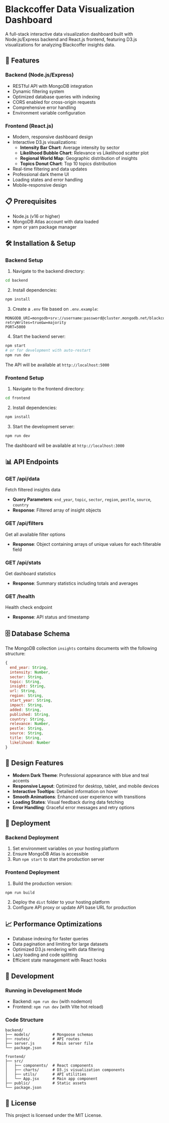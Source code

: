 # Blackcoffer Data Visualization Dashboard

A full-stack interactive data visualization dashboard built with Node.js/Express backend and React.js frontend, featuring D3.js visualizations for analyzing Blackcoffer insights data.

## 🚀 Features

### Backend (Node.js/Express)
- RESTful API with MongoDB integration
- Dynamic filtering system
- Optimized database queries with indexing
- CORS enabled for cross-origin requests
- Comprehensive error handling
- Environment variable configuration

### Frontend (React.js)
- Modern, responsive dashboard design
- Interactive D3.js visualizations:
  - **Intensity Bar Chart**: Average intensity by sector
  - **Likelihood Bubble Chart**: Relevance vs Likelihood scatter plot
  - **Regional World Map**: Geographic distribution of insights
  - **Topics Donut Chart**: Top 10 topics distribution
- Real-time filtering and data updates
- Professional dark theme UI
- Loading states and error handling
- Mobile-responsive design

## 📋 Prerequisites

- Node.js (v16 or higher)
- MongoDB Atlas account with data loaded
- npm or yarn package manager

## 🛠 Installation & Setup

### Backend Setup

1. Navigate to the backend directory:
```bash
cd backend
```

2. Install dependencies:
```bash
npm install
```

3. Create a `.env` file based on `.env.example`:
```env
MONGODB_URI=mongodb+srv://username:password@cluster.mongodb.net/blackcoffer_dashboard?retryWrites=true&w=majority
PORT=5000
```

4. Start the backend server:
```bash
npm start
# or for development with auto-restart
npm run dev
```

The API will be available at `http://localhost:5000`

### Frontend Setup

1. Navigate to the frontend directory:
```bash
cd frontend
```

2. Install dependencies:
```bash
npm install
```

3. Start the development server:
```bash
npm run dev
```

The dashboard will be available at `http://localhost:3000`

## 📊 API Endpoints

### GET /api/data
Fetch filtered insights data
- **Query Parameters**: `end_year`, `topic`, `sector`, `region`, `pestle`, `source`, `country`
- **Response**: Filtered array of insight objects

### GET /api/filters
Get all available filter options
- **Response**: Object containing arrays of unique values for each filterable field

### GET /api/stats
Get dashboard statistics
- **Response**: Summary statistics including totals and averages

### GET /health
Health check endpoint
- **Response**: API status and timestamp

## 🗄 Database Schema

The MongoDB collection `insights` contains documents with the following structure:

```javascript
{
  end_year: String,
  intensity: Number,
  sector: String,
  topic: String,
  insight: String,
  url: String,
  region: String,
  start_year: String,
  impact: String,
  added: String,
  published: String,
  country: String,
  relevance: Number,
  pestle: String,
  source: String,
  title: String,
  likelihood: Number
}
```

## 🎨 Design Features

- **Modern Dark Theme**: Professional appearance with blue and teal accents
- **Responsive Layout**: Optimized for desktop, tablet, and mobile devices
- **Interactive Tooltips**: Detailed information on hover
- **Smooth Animations**: Enhanced user experience with transitions
- **Loading States**: Visual feedback during data fetching
- **Error Handling**: Graceful error messages and retry options

## 🚀 Deployment

### Backend Deployment
1. Set environment variables on your hosting platform
2. Ensure MongoDB Atlas is accessible
3. Run `npm start` to start the production server

### Frontend Deployment
1. Build the production version:
```bash
npm run build
```
2. Deploy the `dist` folder to your hosting platform
3. Configure API proxy or update API base URL for production

## 📈 Performance Optimizations

- Database indexing for faster queries
- Data pagination and limiting for large datasets
- Optimized D3.js rendering with data filtering
- Lazy loading and code splitting
- Efficient state management with React hooks

## 🔧 Development

### Running in Development Mode
- Backend: `npm run dev` (with nodemon)
- Frontend: `npm run dev` (with Vite hot reload)

### Code Structure
```
backend/
├── models/          # Mongoose schemas
├── routes/          # API routes
├── server.js        # Main server file
└── package.json

frontend/
├── src/
│   ├── components/  # React components
│   ├── charts/      # D3.js visualization components
│   ├── utils/       # API utilities
│   └── App.jsx      # Main app component
├── public/          # Static assets
└── package.json
```

## 📝 License

This project is licensed under the MIT License.


